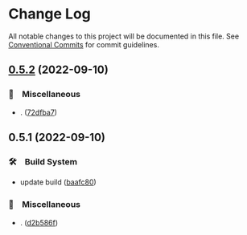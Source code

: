 # Change Log

All notable changes to this project will be documented in this file.
See [Conventional Commits](https://conventionalcommits.org) for commit guidelines.

## [0.5.2](https://github.com/bluelovers/ws-jest/compare/jest-file-snapshot2@0.5.1...jest-file-snapshot2@0.5.2) (2022-09-10)



### 🔖　Miscellaneous

* . ([72dfba7](https://github.com/bluelovers/ws-jest/commit/72dfba78ff966f81e3c3a8dc6e48e9b01f6689db))



## 0.5.1 (2022-09-10)



### 🛠　Build System

* update build ([baafc80](https://github.com/bluelovers/ws-jest/commit/baafc80e84ea5d2470db07ce356c3be2df87a7be))


### 🔖　Miscellaneous

* . ([d2b586f](https://github.com/bluelovers/ws-jest/commit/d2b586fe0f6a93ef5e7c4cf4abeefcdebf19bbc1))
